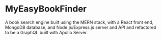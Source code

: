 # MyEasyBookFinder
A book search engine built using the MERN stack, with a React front end, MongoDB database, and Node.js/Express.js server and API and refactored to be a GraphQL built with Apollo Server.
